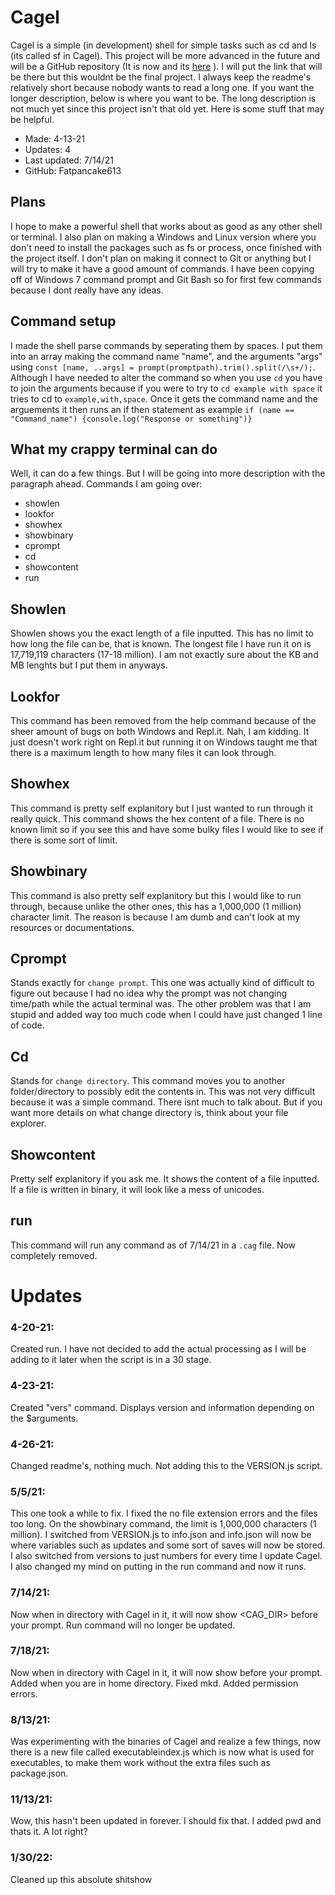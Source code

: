 # Cagel
Cagel is a simple (in development) shell for simple tasks such as cd and ls (its called sf in Cagel).
This project will be more advanced in the future and will be a GitHub repository (It is now and its [here](https://github.com/Fatpancake613/Cagel) ). I will put the link that will be there but this wouldnt be the final project. 
 I always keep the readme's relatively short because nobody wants to read a long one. If you want the longer description, below is where you want to be. 
The long description is not much yet since this project isn't that old yet. Here is some stuff that may be helpful.



* Made: 4-13-21
* Updates: 4
* Last updated: 7/14/21
* GitHub: Fatpancake613

## Plans 
I hope to make a powerful shell that works about as good as any other shell or terminal. I also plan on making a Windows and Linux version where you don't need to install the packages such as fs or process, once finished with the project itself. I don't plan on making it connect to Git or anything but I will try to make it have a good amount of commands. I have been copying off of Windows 7 command prompt and Git Bash so for first few commands because I dont really have any ideas.
## Command setup
I made the shell parse commands by seperating them by spaces. I put them into an array making the command name "name", and the arguments "args" using `const [name, ..args] = prompt(promptpath).trim().split(/\s+/);`. Although I have needed to alter the command so when you use `cd` you have to join the arguments because if you were to try to `cd example with space` it tries to cd to `example,with,space`.
Once it gets the command name and the arguements it then runs an if then statement as example `if (name == "Command_name") {console.log("Response or something")}`
## What my crappy terminal can do
Well, it can do a few things. But I will be going into more description with the paragraph ahead.
Commands I am going over: 
* showlen
* lookfor
* showhex
* showbinary
* cprompt
* cd
* showcontent
* run
## Showlen
Showlen shows you the exact length of a file inputted. This has no limit to how long the file can be, that is known. The longest file I have run it on is 17,719,119 characters (17-18 million). I am not exactly sure about the KB and MB lenghts but I put them in anyways.
## Lookfor
This command has been removed from the help command because of the sheer amount of bugs on both Windows and Repl.it. Nah, I am kidding. It just doesn't work right on Repl.it but running it on Windows taught me that there is a maximum length to how many files it can look through.
## Showhex
This command is pretty self explanitory but I just wanted to run through it really quick. This command shows the hex content of a file. There is no known limit so if you see this and have some bulky files I would like to see if there is some sort of limit.
## Showbinary
This command is also pretty self explanitory but this I would like to run through, because unlike the other ones, this has a 1,000,000 (1 million) character limit. The reason is because I am dumb and can't look at my resources or documentations. 
## Cprompt
Stands exactly for `change prompt`. This one was actually kind of difficult to figure out because I had no idea why the prompt was not changing time/path while the actual terminal was. The other problem was that I am stupid and added way too much code when I could have just changed 1 line of code.
## Cd
Stands for `change directory`. This command moves you to another folder/directory to possibly edit the contents in. This was not very difficult because it was a simple command. There isnt much to talk about. But if you want more details on what change directory is, think about your file explorer. 
## Showcontent
Pretty self explanitory if you ask me. It shows the content of a file inputted. If a file is written in binary, it will look like a mess of unicodes.
## run
This command will run any command as of 7/14/21 in a `.cag` file. Now completely removed.
# Updates
### 4-20-21:
Created run. I have not decided to add the actual processing as I will be adding to it later when the script is in a 30 stage.

### 4-23-21:
Created "vers" command. Displays version and information depending on the $arguments.

### 4-26-21:
Changed readme's, nothing much. Not adding this to the VERSION.js script.
### 5/5/21:
This one took a while to fix. I fixed the no file extension errors and the files too long. On the showbinary command, the limit is 1,000,000 characters (1 million). I switched from VERSION.js to info.json and info.json will now be where variables such as updates and some sort of saves will now be stored. I also switched from versions to just numbers for every time I update Cagel. I also changed my mind on putting in the run command and now it runs.
### 7/14/21:
Now when in directory with Cagel in it, it will now show <CAG_DIR> before your prompt. Run command will no longer be updated.

### 7/18/21:
Now when in directory with Cagel in it, it will now show <Cagel Dir> before your prompt. Added <Home> when you are in home directory. Fixed mkd. Added permission errors.

### 8/13/21:
Was experimenting with the binaries of Cagel and realize a few things, now there is a new file called executableindex.js which is now what is used for executables, to make them work without the extra files such as package.json.

### 11/13/21:
Wow, this hasn't been updated in forever. I should fix that. I added pwd and thats it. A lot right?

### 1/30/22:
Cleaned up this absolute shitshow